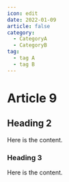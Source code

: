 ```yaml
---
icon: edit
date: 2022-01-09
article: false
category:
  - CategoryA
  - CategoryB
tag:
  - tag A
  - tag B
---
```


# Article 9

## Heading 2

Here is the content.

### Heading 3

Here is the content.
